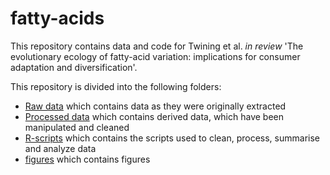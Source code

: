 # fatty-acids

This repository contains data and code for Twining et al. _in review_ 'The evolutionary ecology of fatty-acid variation: implications for consumer adaptation and diversification'.


This repository is divided into the following folders: 

- [Raw data](https://github.com/JoeyBernhardt/fatty-acids/tree/master/data-raw) which contains data as they were originally extracted
- [Processed data](https://github.com/JoeyBernhardt/fatty-acids/tree/master/data-processed) which contains derived data, which have been manipulated and cleaned
- [R-scripts](https://github.com/JoeyBernhardt/fatty-acids/tree/master/R-scripts) which contains the scripts used to clean, process, summarise and analyze data
- [figures](https://github.com/JoeyBernhardt/fatty-acids/tree/master/figures) which contains figures
